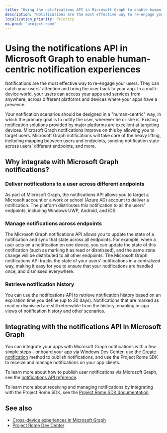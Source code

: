 ```yaml
---
title: "Using the notifications API in Microsoft Graph to enable human-centric notification experiences "
description: "Notifications are the most effective way to re-engage your users. They can catch your users' attention and bring the user back to your app. In a multi-device world, your users can access your apps and services from anywhere, across different platforms and devices where your apps have a presence. "
localization_priority: Priority
ms.prod: "project-rome"
---
```


# Using the notifications API in Microsoft Graph to enable human-centric notification experiences 

Notifications are the most effective way to re-engage your users. They can catch your users' attention and bring the user back to your app. In a multi-device world, your users can access your apps and services from anywhere, across different platforms and devices where your apps have a presence. 

Your notification scenarios should be designed in a "human-centric" way, in which the primary goal is to notify the user, wherever he or she is. Existing notification solutions provided by major platforms are excellent at targeting devices. Microsoft Graph notifications  improve on this by allowing you to target users. Microsoft Graph notifications will take care of the heavy lifting, including mapping between users and endpoints, syncing notification state across users' different endpoints, and more. 

## Why integrate with Microsoft Graph notifications?
### Deliver notifications to a user across different endpoints
As part of Microsoft Graph, the notifications API allows you to target a Microsoft account or a work or school (Azure AD) account to deliver a notification. The platform distributes this notification to all the users' endpoints, including Windows UWP, Android, and iOS. 

### Manage notifications across endpoints
The Microsoft Graph notifications API allows you to update the state of a notification and sync that state across all endpoints. For example, when a user acts on a notification on one device, you can update the state of this notification (such as marking it as read or dismissed), and the same state change will be distributed to all other endpoints. The Microsoft Graph notifications API tracks the state of your users' notifications in a centralized way, making it easy for you to ensure that your notifications are handled once, and dismissed everywhere.

### Retrieve notification history
You can use the notifications API to retrieve notification history based on an expiration time you define (up to 30 days). Notifications that are marked as read or dismissed are still retrievable from the history, enabling in-app views of notification history and other  scenarios. 

## Integrating with the notifications API in Microsoft Graph

You can integrate your apps with Microsoft Graph notifications with a few simple steps - onboard your app via Windows Dev Center, use the [Create notification](/graph/api/projectrome-notification-post?view=graph-rest-beta) method to publish notifications, and use the Project Rome SDK to receive and manage notifications on your app clients.  

To learn more about how to publish user notifications via Microsoft Graph, see the [notifications API reference](/graph/api/resources/notifications-api-overview?view=graph-rest-beta).
 
To learn more about receiving and managing notifications by integrating with the Project Rome SDK, see the [Project Rome SDK documentation](https://docs.microsoft.com/en-us/windows/project-rome/) 

## See also

- [Cross-device experiences in Microsoft Graph](cross-device-concept-overview.md)
- [Project Rome Dev Center](https://aka.ms/projectrome)
